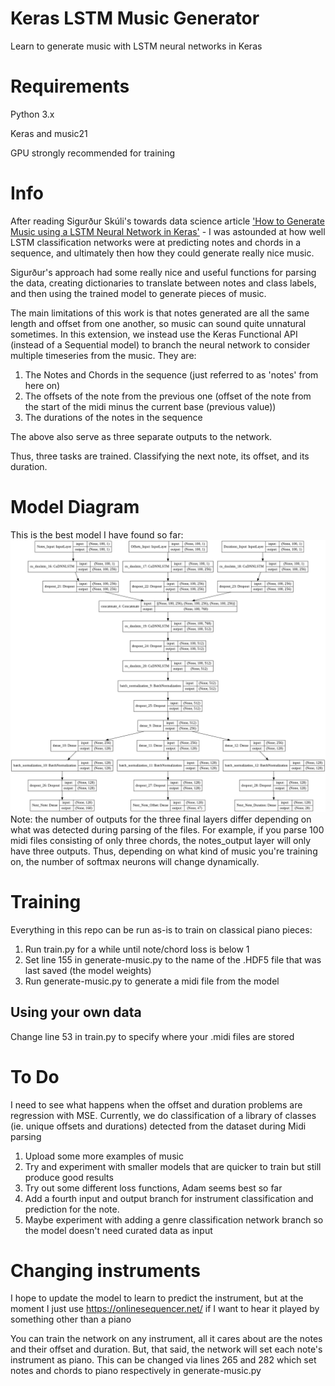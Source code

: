 # Keras LSTM Music Generator
Learn to generate music with LSTM neural networks in Keras

# Requirements
Python 3.x

Keras and music21 

GPU strongly recommended for training

# Info
After reading Sigurður Skúli's towards data science article ['How to Generate Music using a LSTM Neural Network in Keras'](https://towardsdatascience.com/how-to-generate-music-using-a-lstm-neural-network-in-keras-68786834d4c5) - I was astounded at how well LSTM classification networks were at predicting notes and chords in a sequence, and ultimately then how they could generate really nice music. 

Sigurður's approach had some really nice and useful functions for parsing the data, creating dictionaries to translate between notes and class labels, and then using the trained model to generate pieces of music. 

The main limitations of this work is that notes generated are all the same length and offset from one another, so music can sound quite unnatural sometimes. In this extension, we instead use the Keras Functional API (instead of a Sequential model) to branch the neural network to consider multiple timeseries from the music. They are:

1. The Notes and Chords in the sequence (just referred to as 'notes' from here on)
2. The offsets of the note from the previous one (offset of the note from the start of the midi minus the current base (previous value))
3. The durations of the notes in the sequence

The above also serve as three separate outputs to the network.

Thus, three tasks are trained. Classifying the next note, its offset, and its duration.


# Model Diagram
This is the best model I have found so far:
![LSTM Model Diagram](model_plot.png)
Note: the number of outputs for the three final layers differ depending on what was detected during parsing of the files. For example, if you parse 100 midi files consisting of only three chords, the notes_output layer will only have three outputs. Thus, depending on what kind of music you're training on, the number of softmax neurons will change dynamically. 


# Training 
Everything in this repo can be run as-is to train on classical piano pieces:

1. Run train.py for a while until note/chord loss is below 1
2. Set line 155 in generate-music.py to the name of the .HDF5 file that was last saved (the model weights)
3. Run generate-music.py to generate a midi file from the model

## Using your own data
Change line 53 in train.py to specify where your .midi files are stored

# To Do
I need to see what happens when the offset and duration problems are regression with MSE. Currently, we do classification of a library of classes (ie. unique offsets and durations) detected from the dataset during Midi parsing

1. Upload some more examples of music
2. Try and experiment with smaller models that are quicker to train but still produce good results
3. Try out some different loss functions, Adam seems best so far
4. Add a fourth input and output branch for instrument classification and prediction for the note.
5. Maybe experiment with adding a genre classification network branch so the model doesn't need curated data as input

# Changing instruments
I hope to update the model to learn to predict the instrument, but at the moment I just use https://onlinesequencer.net/ if I want to hear it played by something other than a piano

You can train the network on any instrument, all it cares about are the notes and their offset and duration. But, that said, the network will set each note's instrument as piano. This can be changed via lines 265 and 282 which set notes and chords to piano respectively in generate-music.py
